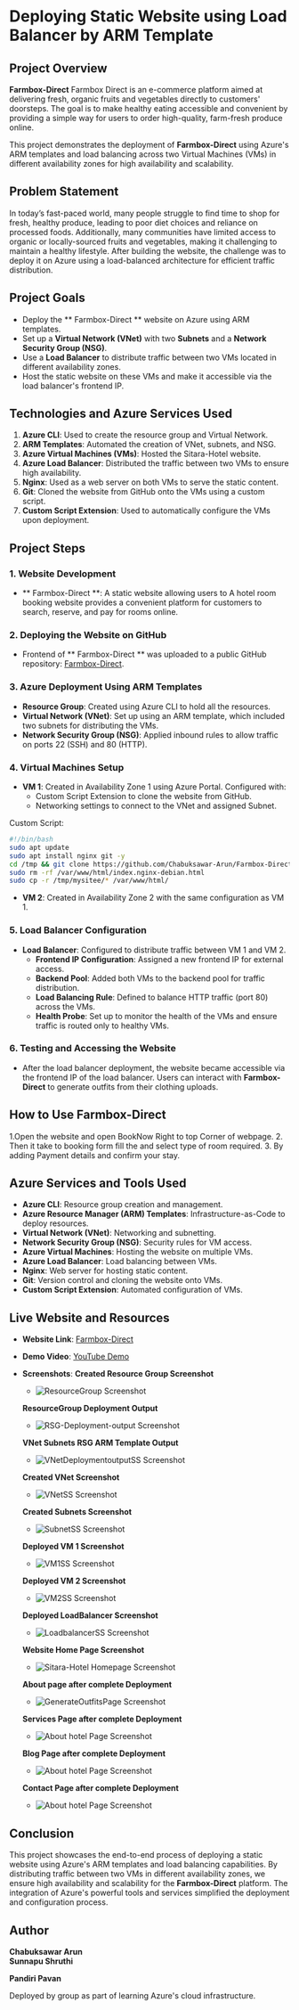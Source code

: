 # Deploying Static Website using Load Balancer by ARM Template

## Project Overview

**Farmbox-Direct** Farmbox Direct is an e-commerce platform aimed at delivering fresh, organic fruits and vegetables directly to customers' doorsteps. The goal is to make healthy eating accessible and convenient by providing a simple way for users to order high-quality, farm-fresh produce online. 

This project demonstrates the deployment of **Farmbox-Direct** using Azure's ARM templates and load balancing across two Virtual Machines (VMs) in different availability zones for high availability and scalability.

## Problem Statement

In today’s fast-paced world, many people struggle to find time to shop for fresh, healthy produce, leading to poor diet choices and reliance on processed foods. Additionally, many communities have limited access to organic or locally-sourced fruits and vegetables, making it challenging to maintain a healthy lifestyle. After building the website, the challenge was to deploy it on Azure using a load-balanced architecture for efficient traffic distribution.

## Project Goals

- Deploy the ** Farmbox-Direct ** website on Azure using ARM templates.
- Set up a **Virtual Network (VNet)** with two **Subnets** and a **Network Security Group (NSG)**.
- Use a **Load Balancer** to distribute traffic between two VMs located in different availability zones.
- Host the static website on these VMs and make it accessible via the load balancer's frontend IP.

## Technologies and Azure Services Used

1. **Azure CLI**: Used to create the resource group and Virtual Network.
2. **ARM Templates**: Automated the creation of VNet, subnets, and NSG.
3. **Azure Virtual Machines (VMs)**: Hosted the Sitara-Hotel website.
4. **Azure Load Balancer**: Distributed the traffic between two VMs to ensure high availability.
5. **Nginx**: Used as a web server on both VMs to serve the static content.
6. **Git**: Cloned the website from GitHub onto the VMs using a custom script.
7. **Custom Script Extension**: Used to automatically configure the VMs upon deployment.

## Project Steps

### 1. Website Development
- ** Farmbox-Direct **: A static website allowing users to A hotel room booking website provides a convenient platform for customers to search, reserve, and pay for rooms online.

### 2. Deploying the Website on GitHub
- Frontend of  ** Farmbox-Direct ** was uploaded to a public GitHub repository: [Farmbox-Direct](https://github.com/Chabuksawar-Arun/Farmbox-Direct).

### 3. Azure Deployment Using ARM Templates
- **Resource Group**: Created using Azure CLI to hold all the resources.
- **Virtual Network (VNet)**: Set up using an ARM template, which included two subnets for distributing the VMs.
- **Network Security Group (NSG)**: Applied inbound rules to allow traffic on ports 22 (SSH) and 80 (HTTP).
  
### 4. Virtual Machines Setup
- **VM 1**: Created in Availability Zone 1 using Azure Portal. Configured with:
  - Custom Script Extension to clone the website from GitHub.
  - Networking settings to connect to the VNet and assigned Subnet.
  
 Custom Script:
  ```bash
  #!/bin/bash
  sudo apt update
  sudo apt install nginx git -y
  cd /tmp && git clone https://github.com/Chabuksawar-Arun/Farmbox-Direct
  sudo rm -rf /var/www/html/index.nginx-debian.html
  sudo cp -r /tmp/mysitee/* /var/www/html/
  ```
- **VM 2**: Created in Availability Zone 2 with the same configuration as VM 1.

### 5. Load Balancer Configuration
- **Load Balancer**: Configured to distribute traffic between VM 1 and VM 2.
  - **Frontend IP Configuration**: Assigned a new frontend IP for external access.
  - **Backend Pool**: Added both VMs to the backend pool for traffic distribution.
  - **Load Balancing Rule**: Defined to balance HTTP traffic (port 80) across the VMs.
  - **Health Probe**: Set up to monitor the health of the VMs and ensure traffic is routed only to healthy VMs.

### 6. Testing and Accessing the Website
- After the load balancer deployment, the website became accessible via the frontend IP of the load balancer. Users can interact with **Farmbox-Direct** to generate outfits from their clothing uploads.

## How to Use Farmbox-Direct

1.Open the website and open BookNow Right to top Corner of webpage.
2. Then it take to booking form fill the  and select type of room required.
3. By adding Payment details and confirm your stay.

## Azure Services and Tools Used

- **Azure CLI**: Resource group creation and management.
- **Azure Resource Manager (ARM) Templates**: Infrastructure-as-Code to deploy resources.
- **Virtual Network (VNet)**: Networking and subnetting.
- **Network Security Group (NSG)**: Security rules for VM access.
- **Azure Virtual Machines**: Hosting the website on multiple VMs.
- **Azure Load Balancer**: Load balancing between VMs.
- **Nginx**: Web server for hosting static content.
- **Git**: Version control and cloning the website onto VMs.
- **Custom Script Extension**: Automated configuration of VMs.

## Live Website and Resources

- **Website Link**: [Farmbox-Direct](https://github.com/Chabuksawar-Arun/Farmbox-Direct)
- **Demo Video**: [YouTube Demo](https://youtube.com/example)
- **Screenshots**:
  **Created Resource Group Screenshot**
  - ![ResourceGroup Screenshot](https://github.com/Chabuksawar-Arun/Farmbox-Direct/blob/main/Az%20resource%20group%20create.png)
    
  **ResourceGroup Deployment Output**
  - ![RSG-Deployment-output Screenshot](https://github.com/Chabuksawar-Arun/Farmbox-Direct/blob/main/resource%20group.jpg)

  **VNet Subnets RSG ARM Template Output**
  - ![VNetDeploymentoutputSS Screenshot](https://github.com/Chabuksawar-Arun/Farmbox-Direct/blob/main/Az%20deployment%20of%20Vnet%20(2).png)

   **Created VNet Screenshot** 
  - ![VNetSS Screenshot](https://github.com/Chabuksawar-Arun/Farmbox-Direct/blob/main/Virtual%20Network.png)

  **Created Subnets Screenshot**
  - ![SubnetSS Screenshot](https://github.com/Chabuksawar-Arun/Farmbox-Direct/blob/main/Vnet%20subnets.png)

   **Deployed VM 1 Screenshot**
  - ![VM1SS Screenshot](https://github.com/Chabuksawar-Arun/Farmbox-Direct/blob/main/Virtual%20Machine%201.png)

  **Deployed VM 2 Screenshot**
  - ![VM2SS Screenshot](https://github.com/Chabuksawar-Arun/Farmbox-Direct/blob/main/Virtual%20Machine%202.png)

  **Deployed LoadBalancer Screenshot**
  - ![LoadbalancerSS Screenshot](https://github.com/Chabuksawar-Arun/Farmbox-Direct/blob/main/Load%20Balancer.png )

  **Website Home Page Screenshot**
  - ![Sitara-Hotel Homepage Screenshot](https://github.com/Chabuksawar-Arun/Farmbox-Direct/blob/main/Homepage.png)

  **About page after complete Deployment**
  - ![GenerateOutfitsPage Screenshot](https://github.com/Chabuksawar-Arun/Farmbox-Direct/blob/main/About%20Page.png )

  **Services Page after complete Deployment**
  - ![About hotel Page Screenshot](https://github.com/Chabuksawar-Arun/Farmbox-Direct/blob/main/Services%20Page.png)
    
  **Blog Page after complete Deployment**
  - ![About hotel Page Screenshot](https://github.com/Chabuksawar-Arun/Farmbox-Direct/blob/main/Blog%20Page.png)
 
  **Contact Page after complete Deployment**
  - ![About hotel Page Screenshot](https://github.com/Chabuksawar-Arun/Farmbox-Direct/blob/main/Contact%20Page.png)


## Conclusion

This project showcases the end-to-end process of deploying a static website using Azure's ARM templates and load balancing capabilities. By distributing traffic between two VMs in different availability zones, we ensure high availability and scalability for the **Farmbox-Direct** platform. The integration of Azure's powerful tools and services simplified the deployment and configuration process.

## Author

**Chabuksawar Arun**  
**Sunnapu Shruthi** 

**Pandiri Pavan**

Deployed by group as part of learning Azure's cloud infrastructure.

